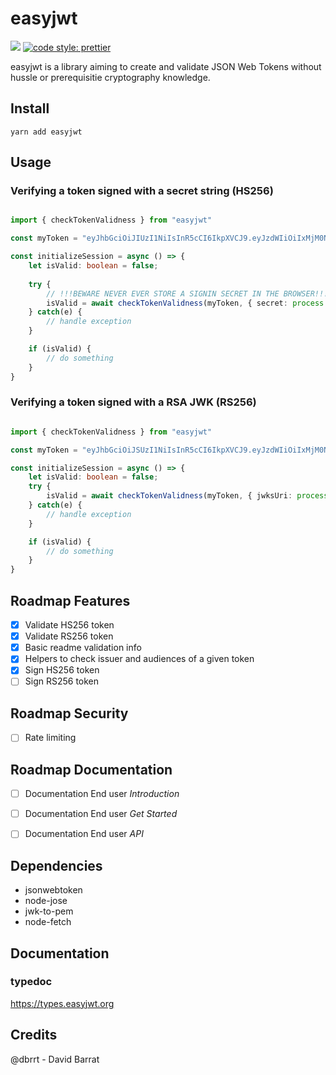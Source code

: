 # easyjwt

![](https://github.com/authdog/easyjwt/workflows/adg-easyjwt-lib/badge.svg)
[![code style: prettier](https://img.shields.io/badge/code_style-prettier-ff69b4.svg?style=flat-square)](https://github.com/prettier/prettier)


easyjwt is a library aiming to create and validate JSON Web Tokens without hussle or prerequisitie cryptography knowledge.

## Install

`yarn add easyjwt`

## Usage

### Verifying a token signed with a secret string (HS256) 

```typescript

import { checkTokenValidness } from "easyjwt"

const myToken = "eyJhbGciOiJIUzI1NiIsInR5cCI6IkpXVCJ9.eyJzdWIiOiIxMjM0NTY3ODkwIiwibmFtZSI6IkpvaG4gRG9lIiwiaWF0IjoxNTE2MjM5MDIyfQ.SflKxwRJSMeKKF2QT4fwpMeJf36POk6yJV_adQssw5c";

const initializeSession = async () => {
    let isValid: boolean = false;
    
    try {
        // !!!BEWARE NEVER EVER STORE A SIGNIN SECRET IN THE BROWSER!!!
        isValid = await checkTokenValidness(myToken, { secret: process.env.JWT_SECRET })
    } catch(e) {
        // handle exception
    }

    if (isValid) {
        // do something
    }
}

```

### Verifying a token signed with a RSA JWK (RS256) 

```typescript

import { checkTokenValidness } from "easyjwt"

const myToken = "eyJhbGciOiJSUzI1NiIsInR5cCI6IkpXVCJ9.eyJzdWIiOiIxMjM0NTY3ODkwIiwibmFtZSI6IkpvaG4gRG9lIiwiYWRtaW4iOnRydWUsImlhdCI6MTUxNjIzOTAyMn0.POstGetfAytaZS82wHcjoTyoqhMyxXiWdR7Nn7A29DNSl0EiXLdwJ6xC6AfgZWF1bOsS_TuYI3OG85AmiExREkrS6tDfTQ2B3WXlrr-wp5AokiRbz3_oB4OxG-W9KcEEbDRcZc0nH3L7LzYptiy1PtAylQGxHTWZXtGz4ht0bAecBgmpdgXMguEIcoqPJ1n3pIWk_dUZegpqx0Lka21H6XxUTxiy8OcaarA8zdnPUnV6AmNP3ecFawIFYdvJB_cm-GvpCSbr8G8y_Mllj8f4x9nBH8pQux89_6gUY618iYv7tuPWBFfEbLxtF2pZS6YC1aSfLQxeNe8djT9YjpvRZA";

const initializeSession = async () => {
    let isValid: boolean = false;
    try {
        isValid = await checkTokenValidness(myToken, { jwksUri: process.env.JWKS_URI })
    } catch(e) {
        // handle exception
    }

    if (isValid) {
        // do something
    }
}

```

## Roadmap Features

- [x] Validate HS256 token
- [x] Validate RS256 token
- [x] Basic readme validation info
- [x] Helpers to check issuer and audiences of a given token
- [x] Sign HS256 token
- [ ] Sign RS256 token

## Roadmap Security

- [ ] Rate limiting

## Roadmap Documentation

- [ ] Documentation End user *Introduction*
- [ ] Documentation End user *Get Started*
- [ ] Documentation End user *API*


## Dependencies

- jsonwebtoken
- node-jose
- jwk-to-pem
- node-fetch

## Documentation

### typedoc

https://types.easyjwt.org

## Credits

@dbrrt - David Barrat
